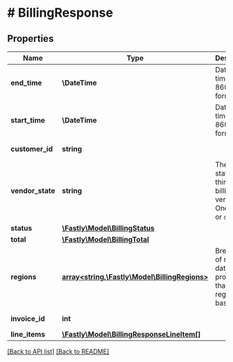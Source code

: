 # # BillingResponse

## Properties

Name | Type | Description | Notes
------------ | ------------- | ------------- | -------------
**end_time** | **\DateTime** | Date and time in ISO 8601 format. | [optional] [readonly] 
**start_time** | **\DateTime** | Date and time in ISO 8601 format. | [optional] [readonly] 
**customer_id** | **string** |  | [optional] [readonly] 
**vendor_state** | **string** | The current state of our third-party billing vendor. One of `up` or `down`. | [optional] [readonly] 
**status** | [**\Fastly\Model\BillingStatus**](BillingStatus.md) |  | [optional] 
**total** | [**\Fastly\Model\BillingTotal**](BillingTotal.md) |  | [optional] 
**regions** | [**array&lt;string,\Fastly\Model\BillingRegions&gt;**](BillingRegions.md) | Breakdown of regional data for products that are region based. | [optional] 
**invoice_id** | **int** |  | [optional] [readonly] 
**line_items** | [**\Fastly\Model\BillingResponseLineItem[]**](BillingResponseLineItem.md) |  | [optional] 


[[Back to API list]](../../README.md#endpoints) [[Back to README]](../../README.md)
